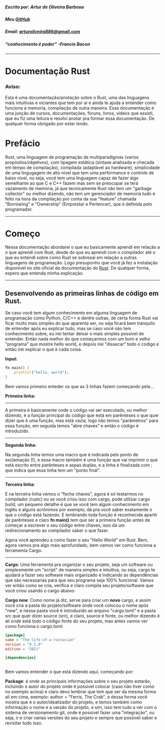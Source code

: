 ##### Escrito por: Artur de Oliveira Barbosa

##### Meu [GitHub](https://github.com/Space2544)

##### Email: arturoliveira886@gmail.com

##### “conhecimento é poder” -Francis Bacon
___
# Documentação Rust

### Aviso:

 Esta é uma documentação/anotação sobre o Rust, uma das linguagens mais intuitivas e viciantes que tem por ai e ainda te ajuda a entender como funciona a memoria,
compilação de outra maneira.
 Essa documentação é uma junção de cursos, documentações, fóruns, livros, vídeos que assisti, que eu fiz uma leitura e resolvi anotar pra formar essa documentação.
De qualquer forma obrigado por estar lendo.

# Prefácio

 Rust, uma linguagem de programação de multiparadigmas (varios propósitos/objetivos), com tipagem estática (sintaxe analisada e checada em tempo de compilação),
compilada (adaptável ao hardware), simplicidade de uma lingugagem de alto nivel que tem uma performance e controle de baixo nivel, ou seja, você tem uma linguagem capaz de fazer algo 
semelhante ao que C e C++ fazem mas sem se preocupar se terá vazamento de memória, já que tecnicamente Rust não tem um "garbage collector" ou melhor dizendo,
não tem um gerenciador de memoria tudo é feito na hora da compilação por conta da sua "feature" chamada "Borrowing" e "Ownership" (Emprestar e Pertencer), que é definida pelo programador.
___
# Começo

 Nessa documentação abordarei o que eu basicamente aprendi em relação a o que aprendi com Rust, desde do que eu aprendi com o compilador até o que eu entendi sobre como Rust se sobresai em
relação a outras linguagens de programação. Logo presuponho que você já fez a instalação disponivel no site oficial da documentação do [Rust](https://livro.rustbr.org/ch01-01-installation.html).
 De qualquer forma, espero que entenda minha explicação.
___
## Desenvolvendo as primeiras linhas de código em Rust.

 Se caso você tem algum conhecimento em alguma linguagem de programação como Python, C/C++ e dentre outras, de certa forma Rust vai ficar muito mais simples do que aparenta ser, ou seja
ficará bem tranquilo de entender após eu explicar tudo, mas se caso você não tem conhecimento sobre, eu irei tentar deixar o mais simples possivel de entender.
 Então nada melhor do que começarmos com um bom e velho "programa"  que mostre hello world, e depois irei "dissecar" todo o código e então irei explicar o que é cada coisa.

**Input:** 
```rust
fn main() {
    println!("hello, world");
}
```

 Bem vamos primeiro enteder os que as 3 linhas fazem começando pela...

 **Primeira linha:**
___

 A primeira é basicamente onde o código vai ser executado, ou melhor dizendo, é a função principal do código que
está em parênteses o que quer dizer que é uma função, mas está vazia, logo não temos "parâmetros" para essa função, em seguida temos "abre chaves" e então o código é introduzido.
___

 **Segunda linha:**

 Na segunda linha temos uma macro que é indicada pelo ponto de exclamação (!), e essa macro também é uma função que vai imprimir o que está escrito entre parênteses e aspas duplas, e a linha
é finalizada com ; que indica que essa linha tem um "ponto final".
___

 **Terceira linha:**

 E na terceira linha vemos o "fecha chaves", agora é só testarmos no compilador (rustc) ou se você criou isso com cargo, pode utilizar cargo build,
um pequeno detalhe é que se você tem algum conhecimento em inglês e alguns acrônimos por exemplo, dá pra você saber exatamente o que o código está fazendo.
 E lembrando toda função é reconhecida apartir de parênteses e claro **fn main()** tem que ser a primeira função antes de começar a escrever o seu código entre chaves, 
isso dá um redirecionamento ao compilador saber o que fazer. 

 Agora você aprendeu a como fazer o seu "Hello World" em Rust. Bem, agora vamos pra algo mais aprofundado, bem vamos ver como funciona a ferramenta Cargo.
___

 **Cargo**: Uma ferramenta pra organizar o seu projeto, seja um software ou simplesmente um "script" de maneira simples e intuitiva, ou seja, cargo te ajudará a fazer seu software mais
organizado e indicando as dependências que são necessarias para que seu programa seja 100% funcional.
 Vamos ver então como se cria, verifica e claro compila seu projeto/software que você criou usando o cargo abaixo:

 **Cargo new**: Como nome já diz, serve para criar um **novo** cargo, e assim você cria a pasta do projeto/software onde você colocou o nome após "new", e nessa pasta você é introduzido ao
arquivo "cargo.toml" e a pasta src que quer dizer source (src), e claro, source é fonte, ou melhor dizendo é ali onde está todo o código fonte do seu projeto, mas antes vamos ver como
funciona o cargo.toml:

```toml
[package]  
name = "The-life-of-a-rustacian"
version = "0.1.0"
edition = "2021"

[dependencies]
  
```

 Bem vamos entender o que está dizendo aqui, começando por:

 **Package**: é onde as principais informações sobre o seu projeto estarão, incluindo o autor do projeto onde é possivel colocar (caso não tiver como no exemplo acima) e claro devo lembrar
que tem que ser da mesma forma ali em cima, exemplo: author = "Ferris, The Crab", e dessa forma você mostra que é o autor/idealizador do projeto, e temos também como informação o nome e a 
versão do projeto, e sim, isso tem tudo a ver com o sistema de versionamento git, onde é possivel fazer uma "integração", ou seja, ir e criar varias versões do seu projeto e sempre que
possivel saber e revisitar tudo isso.



